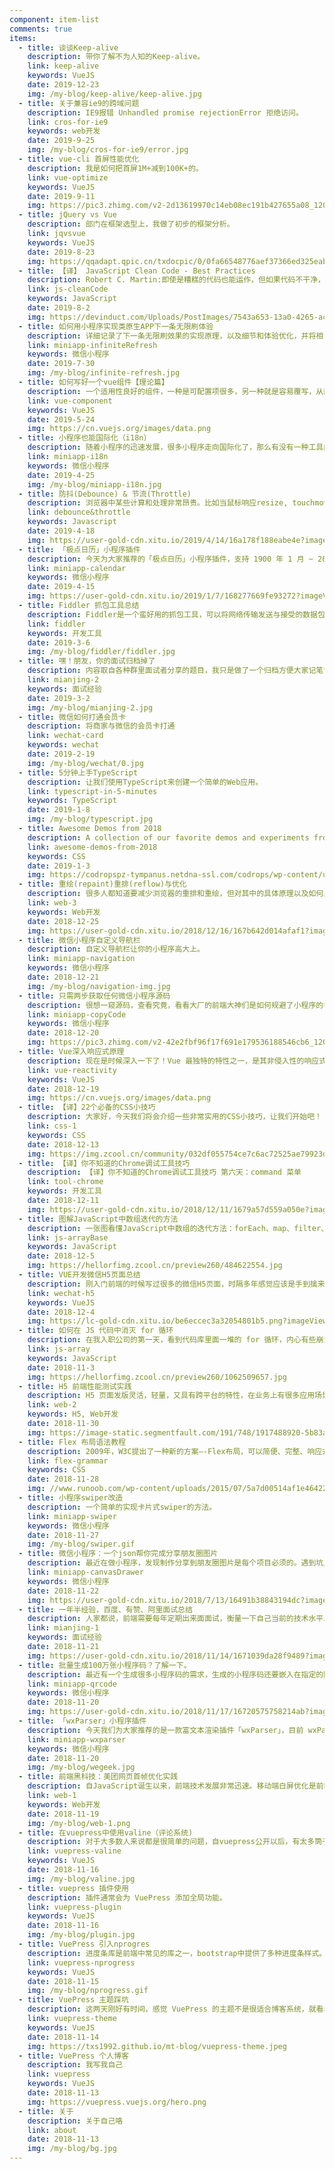 ```yaml
---
component: item-list
comments: true
items:
  - title: 谈谈Keep-alive
    description: 带你了解不为人知的Keep-alive。
    link: keep-alive
    keywords: VueJS
    date: 2019-12-23
    img: /my-blog/keep-alive/keep-alive.jpg
  - title: 关于兼容ie9的跨域问题
    description: IE9报错 Unhandled promise rejectionError 拒绝访问。
    link: cros-for-ie9
    keywords: web开发
    date: 2019-9-25
    img: /my-blog/cros-for-ie9/error.jpg
  - title: vue-cli 首屏性能优化
    description: 我是如何把首屏1M+减到100K+的。
    link: vue-optimize
    keywords: VueJS
    date: 2019-9-11
    img: https://pic3.zhimg.com/v2-2d13619970c14eb08ec191b427655a08_1200x500.jpg
  - title: jQuery vs Vue
    description: 部门在框架选型上，我做了初步的框架分析。
    link: jqvsvue
    keywords: VueJS
    date: 2019-8-23
    img: https://qqadapt.qpic.cn/txdocpic/0/0fa66548776aef37366ed325eabc8646/0
  - title: 【译】 JavaScript Clean Code - Best Practices
    description: Robert C. Martin:即使是糟糕的代码也能运作，但如果代码不干净，它可能会使开发组织陷入困境。
    link: js-cleanCode
    keywords: JavaScript
    date: 2019-8-2
    img: https://devinduct.com/Uploads/PostImages/7543a653-13a0-4265-ac46-e7d61075cdef.png
  - title: 如何用小程序实现类原生APP下一条无限刷体验
    description: 详细记录了下一条无限刷效果的实现原理，以及细节和体验优化，并将相关代码抽象成一个微信小程序代码片段，有需要的同学可查看demo源码。
    link: miniapp-infiniteRefresh
    keywords: 微信小程序
    date: 2019-7-30
    img: /my-blog/infinite-refresh.jpg
  - title: 如何写好一个vue组件【理论篇】
    description: 一个适用性良好的组件，一种是可配置项很多，另一种就是容易覆写，从而扩展功能
    link: vue-component
    keywords: VueJS
    date: 2019-5-24
    img: https://cn.vuejs.org/images/data.png
  - title: 小程序也能国际化（i18n）
    description: 随着小程序的迅速发展，很多小程序走向国际化了，那么有没有一种工具能够帮我们快速的维护国际化呢？当然是有点，这正是我们今天所有讨论的主题。
    link: miniapp-i18n
    keywords: 微信小程序
    date: 2019-4-25
    img: /my-blog/miniapp-i18n.jpg
  - title: 防抖(Debounce) & 节流(Throttle)
    description: 浏览器中某些计算和处理非常昂贵。比如当鼠标响应resize, touchmove,scroll等操作时，绑定的函数触发的频率会很高，如果该函数稍微复杂一些，响应速度会远远跟不上触发频率，便会出现卡顿，延迟，假死等现象。
    link: debounce&throttle
    keywords: Javascript
    date: 2019-4-18
    img: https://user-gold-cdn.xitu.io/2019/4/14/16a178f188eabe4e?imageView2/1/w/1304/h/734/q/85/format/webp/interlace/1
  - title: 「极点日历」小程序插件
    description: 今天为大家推荐的「极点日历」小程序插件，支持 1900 年 1 月 ~ 2099 年 12 月这两百年间的公历和农历显示，适用范围很广，并且可以进行个性化定制。
    link: miniapp-calendar
    keywords: 微信小程序
    date: 2019-4-15
    img: https://user-gold-cdn.xitu.io/2019/1/7/168277669fe93272?imageView2/0/w/1280/h/960/format/webp/ignore-error/1
  - title: Fiddler 抓包工具总结
    description: Fiddler是一个蛮好用的抓包工具，可以将网络传输发送与接受的数据包进行截获、重发、编辑、转存等操作。也可以用来检测网络安全。
    link: fiddler
    keywords: 开发工具
    date: 2019-3-6
    img: /my-blog/fiddler/fiddler.jpg
  - title: 嘿！朋友，你的面试归档掉了
    description: 内容取自各种群里面试者分享的题目，我只是做了一个归档方便大家记笔记。持续更新中。。。
    link: mianjing-2
    keywords: 面试经验
    date: 2019-3-2
    img: /my-blog/mianjing-2.jpg
  - title: 微信如何打通会员卡
    description: 将商家与微信的会员卡打通
    link: wechat-card
    keywords: wechat
    date: 2019-2-19
    img: /my-blog/wechat/0.jpg
  - title: 5分钟上手TypeScript
    description: 让我们使用TypeScript来创建一个简单的Web应用。
    link: typescript-in-5-minutes
    keywords: TypeScript
    date: 2019-1-8
    img: /my-blog/typescript.jpg
  - title: Awesome Demos from 2018
    description: A collection of our favorite demos and experiments from 2018.
    link: awesome-demos-from-2018
    keywords: CSS
    date: 2019-1-3
    img: https://codropspz-tympanus.netdna-ssl.com/codrops/wp-content/uploads/2018/12/Demos2018_featured.jpg
  - title: 重绘(repaint)重排(reflow)与优化
    description: 很多人都知道要减少浏览器的重排和重绘，但对其中的具体原理以及如何具体操作并不是很了解，当突然提起这个话题的时候，还是会一脸懵逼。
    link: web-3
    keywords: Web开发
    date: 2018-12-25
    img: https://user-gold-cdn.xitu.io/2018/12/16/167b642d014afaf1?imageView2/0/w/1280/h/960/format/webp/ignore-error/1
  - title: 微信小程序自定义导航栏
    description: 自定义导航栏让你的小程序高大上。
    link: miniapp-navigation
    keywords: 微信小程序
    date: 2018-12-21
    img: /my-blog/navigation-img.jpg
  - title: 只需两步获取任何微信小程序源码
    description: 很想一窥源码，查看究竟，看看大厂的前端大神们是如何规避了小程序的各种奇葩的坑。
    link: miniapp-copyCode
    keywords: 微信小程序
    date: 2018-12-20
    img: https://pic3.zhimg.com/v2-42e2fbf96f17f691e179536188546cb6_1200x500.jpg
  - title: Vue深入响应式原理
    description: 现在是时候深入一下了！Vue 最独特的特性之一，是其非侵入性的响应式系统。
    link: vue-reactivity
    keywords: VueJS
    date: 2018-12-19
    img: https://cn.vuejs.org/images/data.png
  - title: 【译】22个必备的CSS小技巧
    description: 大家好，今天我们将会介绍一些非常实用的CSS小技巧，让我们开始吧！
    link: css-1
    keywords: CSS
    date: 2018-12-13
    img: https://img.zcool.cn/community/032df055754ce7c6ac72525ae79923d.jpg@260w_195h_1c_1e_1o_100sh.jpg
  - title: 【译】你不知道的Chrome调试工具技巧
    description: 【译】你不知道的Chrome调试工具技巧 第六天：command 菜单
    link: tool-chrome
    keywords: 开发工具
    date: 2018-12-11
    img: https://user-gold-cdn.xitu.io/2018/12/11/1679a57d559a050e?imageView2/1/w/1304/h/734/q/85/format/webp/interlace/1
  - title: 图解JavaScript中数组迭代的方法
    description: 一张图看懂JavaScript中数组的迭代方法：forEach、map、filter、reduce、every、some
    link: js-arrayBase
    keywords: JavaScript
    date: 2018-12-5
    img: https://hellorfimg.zcool.cn/preview260/484622554.jpg
  - title: VUE开发微信H5页面总结
    description: 刚入门前端的时候写过很多的微信H5页面，时隔多年感觉应该是手到擒来，不曾想竟很是费了一些功夫。现在把本次开发过程中遇到的问题以及我是如何解决的，做个记录。防止自己以后再去解决解决过的问题。
    link: wechat-h5
    keywords: VueJS
    date: 2018-12-4
    img: https://lc-gold-cdn.xitu.io/be6eccec3a32054801b5.png?imageView2/1/w/120/h/120/q/85/format/webp/interlace/1
  - title: 如何在 JS 代码中消灭 for 循环
    description: 在我入职公司的第一天，看到代码库里面一堆的 for 循环，内心有些崩溃，于是做了一次技术分享，展示怎样在代码中避免 for 循环。
    link: js-array
    keywords: JavaScript
    date: 2018-11-3
    img: https://hellorfimg.zcool.cn/preview260/1062509657.jpg
  - title: H5 前端性能测试实践
    description: H5 页面发版灵活，轻量，又具有跨平台的特性，在业务上有很多应用场景。但是同时对比 App，H5 的性能表现总是要逊色一筹，比如页面打开往往会出现白屏，滑动列表等交互场景下也不如 Native 页面流畅。
    link: web-2
    keywords: H5, Web开发
    date: 2018-11-30
    img: https://image-static.segmentfault.com/191/748/1917488920-5b83a062b01ef_articlex
  - title: Flex 布局语法教程
    description: 2009年，W3C提出了一种新的方案—-Flex布局，可以简便、完整、响应式地实现各种页面布局。目前，它已经得到了所有浏览器的支持，这意味着，现在就能很安全地使用这项功能。
    link: flex-grammar
    keywords: CSS
    date: 2018-11-28
    img: //www.runoob.com/wp-content/uploads/2015/07/5a7d00514af1e464221c677c15e8e990.png
  - title: 小程序swiper改造
    description: 一个简单的实现卡片式swiper的方法。
    link: miniapp-swiper
    keywords: 微信小程序
    date: 2018-11-27
    img: /my-blog/swiper.gif
  - title: 微信小程序：一个json帮你完成分享朋友圈图片
    description: 最近在做小程序，发现制作分享到朋友圈图片是每个项目必须的。遇到坑比较多，写起来也比较繁琐，也没有找到类似组件，所以就自己动手写了一个。
    link: miniapp-canvasDrawer
    keywords: 微信小程序
    date: 2018-11-22
    img: https://user-gold-cdn.xitu.io/2018/7/13/16491b38843194dc?imageView2/0/w/1280/h/960/format/webp/ignore-error/1
  - title: 一年半经验，百度、有赞、阿里面试总结
    description: 人家都说，前端需要每年定期出来面面试，衡量一下自己当前的技术水平以及价值，本人17年7月份，毕业到现在都没出来试过，也没很想换工作，就出来试试，看看自己水平咋样。 
    link: mianjing-1
    keywords: 面试经验
    date: 2018-11-21
    img: https://user-gold-cdn.xitu.io/2018/11/14/1671039da28f9489?imageView2/1/w/1304/h/734/q/85/format/webp/interlace/1
  - title: 批量生成100万张小程序码？了解一下。
    description: 最近有一个生成很多小程序码的需求，生成的小程序码还要嵌入在指定的图片模板上，就去找轮子，没找到合适的轮子。。无奈之下就决定去撸一个。目前已经完成并发布npm。
    link: miniapp-qrcode
    keywords: 微信小程序
    date: 2018-11-20
    img: https://user-gold-cdn.xitu.io/2018/11/17/16720575758214ab?imageView2/0/w/1280/h/960/format/webp/ignore-error/1
  - title: 「wxParser」小程序插件
    description: 今天我们为大家推荐的是一款富文本渲染插件「wxParser」，目前 wxParser 支持对一般的富文本内容包括标题、字体大小、对齐和列表等进行解析。同时也支持表格、代码块、图片和音视频等复杂富文本内容的解析。
    link: miniapp-wxparser
    keywords: 微信小程序
    date: 2018-11-20
    img: /my-blog/wegeek.jpg
  - title: 前端黑科技：美团网页首帧优化实践
    description: 自JavaScript诞生以来，前端技术发展非常迅速。移动端白屏优化是前端界面体验的一个重要优化方向，Web 前端诞生了 SSR 、CSR、预渲染等技术。
    link: web-1
    keywords: Web开发
    date: 2018-11-19
    img: /my-blog/web-1.png
  - title: 在vuepress中使用valine（评论系统)
    description: 对于大多数人来说都是很简单的问题，自vuepress公开以后，有太多筒子想要vuepress添加评论系统，可是目测大佬们并没有这个想法，不过对于vue.js生态环境而言，给我们很多自己动手的可能。
    link: vuepress-valine
    keywords: VueJS
    date: 2018-11-16
    img: /my-blog/valine.jpg
  - title: vuepress 插件使用
    description: 插件通常会为 VuePress 添加全局功能。
    link: vuepress-plugin
    keywords: VueJS
    date: 2018-11-16
    img: /my-blog/plugin.jpg
  - title: VuePress 引入nprogres
    description: 进度条库是前端中常见的库之一，bootstrap中提供了多种进度条样式。NProgress.js和nanobar.js是两款轻量级的进度条组件，使用简便。轩枫阁用过Nprogress，用于页面刚打开时的页面加载进度显示。
    link: vuepress-nprogress
    keywords: VueJS
    date: 2018-11-15
    img: /my-blog/nprogress.gif
  - title: VuePress 主题踩坑
    description: 这两天刚好有时间，感觉 VuePress 的主题不是很适合博客系统，就看着改了一波，踩了点小坑。
    link: vuepress-theme
    keywords: VueJS
    date: 2018-11-14
    img: https://txs1992.github.io/mt-blog/vuepress-theme.jpeg
  - title: VuePress 个人博客
    description: 我写我自己
    link: vuepress
    keywords: VueJS
    date: 2018-11-13
    img: https://vuepress.vuejs.org/hero.png
  - title: 关于
    description: 关于自己咯
    link: about
    date: 2018-11-13
    img: /my-blog/bg.jpg
---
```

